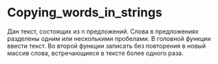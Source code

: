 # Copying_words_in_strings
 Дан текст, состоящих из n предложений. Слова в предложениях разделены одним или несколькими пробелами. В головной функции ввести текст. Во второй функции записать без повторения в новый массив слова, встречающиеся в тексте более одного раза.
